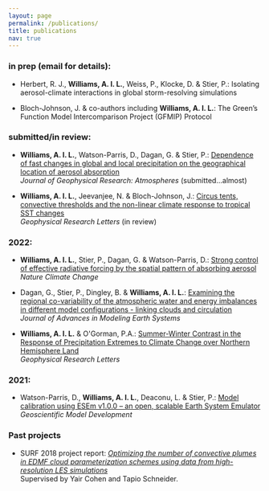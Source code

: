 ```yaml
---
layout: page
permalink: /publications/
title: publications
nav: true
---
```


### in prep (email for details): 

 - Herbert, R. J., **Williams, A. I. L.**, Weiss, P., Klocke, D. & Stier, P.: Isolating aerosol-climate interactions in global storm-resolving simulations

 - Bloch-Johnson, J. & co-authors including **Williams, A. I. L.**: The Green’s Function Model Intercomparison Project (GFMIP) Protocol
 
### submitted/in review:

 - **Williams, A. I. L.**, Watson-Parris, D., Dagan, G. & Stier, P.: [Dependence of fast changes in global and local precipitation on the geographical location of aerosol absorption]() \
    *Journal of Geophysical Research: Atmospheres* (submitted...almost)

 - **Williams, A. I. L.**, Jeevanjee, N. & Bloch-Johnson, J.: [Circus tents, convective thresholds and the non-linear climate response to tropical SST changes](https://www.essoar.org/doi/abs/10.1002/essoar.10512543.1) \
    *Geophysical Research Letters* (in review)
  
### 2022:
    
 - **Williams, A. I. L.**, Stier, P., Dagan, G. & Watson-Parris, D.: [Strong control of effective radiative forcing by the spatial pattern of absorbing aerosol](https://www.nature.com/articles/s41558-022-01415-4) \
    *Nature Climate Change*
    
 - Dagan, G., Stier, P., Dingley, B. & **Williams, A. I. L.**: [Examining the regional co-variability of the atmospheric water and energy imbalances in different model configurations - linking clouds and circulation](https://agupubs.onlinelibrary.wiley.com/doi/10.1029/2021MS002951?af=R) \
     *Journal of Advances in Modeling Earth Systems* 
   
 - **Williams, A. I. L.** & O'Gorman, P.A.: [Summer-Winter Contrast in the Response of Precipitation Extremes to Climate Change over Northern Hemisphere Land](https://agupubs.onlinelibrary.wiley.com/doi/10.1029/2021GL096531) \
    *Geophysical Research Letters* 
 
### 2021:
 
 - Watson-Parris, D., **Williams, A. I. L.**, Deaconu, L. & Stier, P.: [Model calibration using ESEm v1.0.0 – an open, scalable Earth System Emulator](https://gmd.copernicus.org/articles/14/7659/2021/gmd-14-7659-2021.html) \
    *Geoscientific Model Development* 

### Past projects

 - SURF 2018 project report: [*Optimizing the number of convective plumes in EDMF cloud parameterization schemes using data from high-resolution LES simulations*](https://andrewwilliams3142.github.io/assets/pdf/Optimizing_the_number_of_convective_plumes_in_EDMF_cloud_parameterization_schemes_using_data_from_high_resolution_LES_simulations.pdf) \
   Supervised by Yair Cohen and Tapio Schneider.
